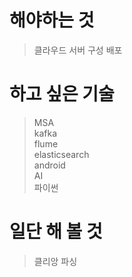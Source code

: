 # 해야하는 것  
>클라우드 서버 구성
>배포  


# 하고 싶은 기술  
>MSA  
>kafka  
>flume  
>elasticsearch  
>android  
>AI  
>파이썬  


# 일단 해 볼 것
>클리앙 파싱

